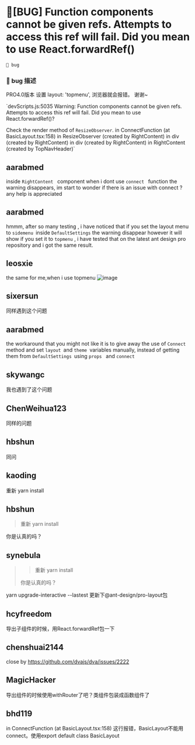 # 🐛[BUG] Function components cannot be given refs. Attempts to access this ref will fail. Did you mean to use React.forwardRef()

`🛑 bug`

### 🐛 bug 描述

PRO4.0版本
设置
layout: 'topmenu',
浏览器就会报错。
谢谢~

`devScripts.js:5035
Warning: Function components cannot be given refs. Attempts to access this ref will fail. Did you mean to use React.forwardRef()?

Check the render method of `ResizeObserver`.
in ConnectFunction (at BasicLayout.tsx:158)
in ResizeObserver (created by RightContent)
in div (created by RightContent)
in div (created by RightContent)
in RightContent (created by TopNavHeader)`

## aarabmed

inside `RightContent ` component when i dont use `connect ` function the warning disappears, im start to wonder if there is an issue with connect ? any help is appreciated

## aarabmed

hmmm, after so many testing , i have noticed that if you set the layout menu to `sidemenu `inside `DefaultSettings` the warning disappear however it will show if you set it to `topmenu` , i have tested that on the latest ant design pro repository and i got the same result.

## leosxie

the same for me,when i use topmenu
![image](https://user-images.githubusercontent.com/181152/82428675-6f98c200-9abd-11ea-8ae5-8d90470e921e.png)

## sixersun

同样遇到这个问题

## aarabmed

the workaround that you might not like it is to give away the use of `Connect `method and set `layout `and `theme `variables manually, instead of getting them from `DefaultSettings `using `props ` and `connect `

## skywangc

我也遇到了这个问题

## ChenWeihua123

同样的问题

## hbshun

同问

## kaoding

重新 yarn install

## hbshun

> 重新 yarn install

你是认真的吗？

## synebula

> > 重新 yarn install
>
> 你是认真的吗？

yarn upgrade-interactive --lastest 更新下@ant-design/pro-layout包

## hcyfreedom

导出子组件的时候，用React.forwardRef包一下

## chenshuai2144

close by https://github.com/dvajs/dva/issues/2222

## MagicHacker

导出组件的时候使用withRouter了吧？类组件包装成函数组件了

## bhd119

in ConnectFunction (at BasicLayout.tsx:158)
这行报错，BasicLayout不能用connect。使用export default class BasicLayout
